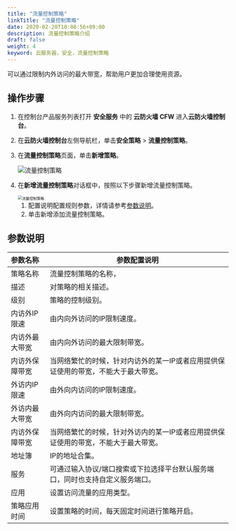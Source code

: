 ```yaml
---
title: "流量控制策略"
linkTitle: "流量控制策略"
date: 2020-02-28T10:08:56+09:00
description: 流量控制策略介绍
draft: false
weight: 4
keyword: 云服务器，安全，流量控制策略
---
```


可以通过限制内外访问的最大带宽，帮助用户更加合理使用资源。

## 操作步骤

1. 在控制台产品服务列表打开 **安全服务** 中的 **云防火墙 CFW** 进入**云防火墙控制台**。
2. 在**云防火墙控制台**左侧导航栏，单击**安全策略** > **流量控制策略**。
3. 在**流量控制策略**页面，单击**新增策略**。

   ![流量控制策略](../_images/data_control2.png)

4. 在**新增流量控制策略**对话框中，按照以下步骤新增流量控制策略。

   <img src="../_images/data_control.png" alt="流量控制策略" style="zoom:60%;" />

   1.  配置说明配置规则参数，详情请参考[参数说明](/security/firewall/manual/flow/#参数说明)。
   2.  单击新增添加流量控制策略。

## 参数说明

| 参数名称       | 参数配置说明                                                 |
| :------------- | ------------------------------------------------------------ |
| 策略名称       | 流量控制策略的名称，                                         |
| 描述           | 对策略的相关描述。                                           |
| 级别           | 策略的控制级别。                                             |
| 内访外IP限速   | 由内向外访问的IP限制速度。                                   |
| 内访外最大带宽 | 由内向外访问的最大限制带宽。                                 |
| 内访外保障带宽 | 当网络繁忙的时候，针对内访外的某一IP或者应用提供保证使用的带宽，不能大于最大带宽。 |
| 外访内IP限速   | 由外向内访问的IP限制速度。                                   |
| 外访内最大带宽 | 由外向内访问的最大限制带宽。                                 |
| 内访外保障带宽 | 当网络繁忙的时候，针对外访内的某一IP或者应用提供保证使用的带宽，不能大于最大带宽。 |
| 地址簿         | IP的地址合集。                                               |
| 服务           | 可通过输入协议/端口搜索或下拉选择平台默认服务端口，同时也支持自定义服务端口。 |
| 应用           | 设置访问流量的应用类型。                                     |
| 策略应用时间   | 设置策略的时间，每天固定时间进行策略开启。                   |

